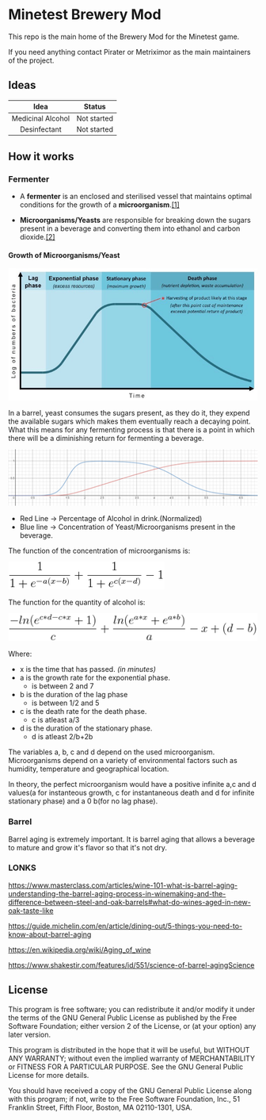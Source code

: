 # Minetest Brewery Mod

This repo is the main home of the Brewery Mod for the Minetest game.

If you need anything contact Pirater or Metriximor as the main maintainers of the project.

## Ideas

|Idea|Status|
|:---:|:---:|
|Medicinal Alcohol| Not started|
|Desinfectant|Not started|

## How it works

### Fermenter

* A **fermenter** is an enclosed and sterilised vessel that maintains optimal conditions for the growth of a **microorganism**.[[1]](https://ib.bioninja.com.au/options/untitled/b1-microbiology-organisms/fermenters.html)

* **Microorganisms/Yeasts** are responsible for breaking down the sugars present in a beverage and converting them into ethanol and carbon dioxide.[[2]](https://en.wikipedia.org/wiki/Fermentation_in_winemaking)

#### Growth of Microorganisms/Yeast

![Growth of Microorganisms](/wiki/microorganism_growth.png)

In a barrel, yeast consumes the sugars present, as they do it, they expend the available sugars which makes them eventually reach a decaying point. What this means for any fermenting process is that there is a point in which there will be a diminishing return for fermenting a beverage.

![Alcohol Percentage](/wiki/alcohol_percentage.png)

* Red Line -> Percentage of Alcohol in drink.(Normalized)
* Blue line -> Concentration of Yeast/Microorganisms present in the beverage.

The function of the concentration of microorganisms is:

![1/(1+e^(-a(x-b)))+1/(1+e^(c(x-d)))-1](/wiki/microorganism_growth_function.png)

The function for the quantity of alcohol is:

![-ln(e^(c*d-c*x)+1)/c+ln(e^(a*x)+e^(a*b))/a-x+(d-b))](/wiki/alcohol_percentage_function.png)

Where:

* x is the time that has passed. *(in minutes)*
* a is the growth rate for the exponential phase.
  * is between 2 and 7
* b is the duration of the lag phase
  * is between 1/2 and 5
* c is the death rate for the death phase.
  * c is atleast a/3
* d is the duration of the stationary phase.
  * d is atleast 2/b+2b

The variables a, b, c and d depend on the used microorganism.
Microorganisms depend on a variety of environmental factors such as humidity, temperature and geographical location.

In theory, the perfect microorganism would have a positive infinite a,c and d values(a for instanteous growth, c for instantaneous death and d for infinite stationary phase) and a 0 b(for no lag phase).

### Barrel

Barrel aging is extremely important. It is barrel aging that allows a beverage to mature and grow it's flavor so that it's not dry.

### LONKS

<https://www.masterclass.com/articles/wine-101-what-is-barrel-aging-understanding-the-barrel-aging-process-in-winemaking-and-the-difference-between-steel-and-oak-barrels#what-do-wines-aged-in-new-oak-taste-like>

<https://guide.michelin.com/en/article/dining-out/5-things-you-need-to-know-about-barrel-aging>

<https://en.wikipedia.org/wiki/Aging_of_wine>

<https://www.shakestir.com/features/id/551/science-of-barrel-agingScience>

## License

This program is free software; you can redistribute it and/or
modify it under the terms of the GNU General Public License
as published by the Free Software Foundation; either version 2
of the License, or (at your option) any later version.

This program is distributed in the hope that it will be useful,
but WITHOUT ANY WARRANTY; without even the implied warranty of
MERCHANTABILITY or FITNESS FOR A PARTICULAR PURPOSE.  See the
GNU General Public License for more details.

You should have received a copy of the GNU General Public License
along with this program; if not, write to the Free Software
Foundation, Inc., 51 Franklin Street, Fifth Floor, Boston, MA  02110-1301, USA.